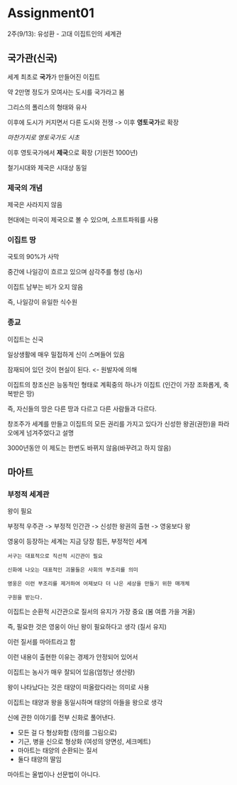 # Assignment01

2주(9/13): 유성환 - 고대 이집트인의 세계관

## 국가관(신국)

세계 최초로 **국가**가 만들어진 이집트

약 2만명 정도가 모여사는 도시를 국가라고 봄

그리스의 폴리스의 형태와 유사

이후에 도시가 커지면서 다른 도시와 전쟁 -> 이후 **영토국가**로 확장

*마찬가지로 영토국가도 시초*

이후 영토국가에서 **제국**으로 확장 (기원전 1000년)

철기시대와 제국은 시대상 동일

### 제국의 개념

제국은 사라지지 않음

현대에는 미국이 제국으로 볼 수 있으며, 소프트파워를 사용

### 이집트 땅

국토의 90%가 사막

중간에 나일강이 흐르고 있으며 삼각주를 형성 (농사)

이집트 남부는 비가 오지 않음

즉, 나일강이 유일한 식수원

### 종교

이집트는 신국

일상생활에 매우 밀접하게 신이 스며들어 있음

잠재되어 있던 것이 현실이 된다. <- 원발자에 의해

이집트의 창조신은 능동적인 형태로 계획중의 하나가 이집트 (인간이 가장 조화롭게, 축복받은 땅)

즉, 자신들의 땅은 다른 땅과 다르고 다른 사람들과 다르다.

창조주가 세계를 만들고 이집트의 모든 권리를 가지고 있다가 신성한 왕권(권한)을 파라오에게 넘겨주었다고 설명

3000년동안 이 제도는 한번도 바뀌지 않음(바꾸려고 하지 않음)

## 마아트

### 부정적 세계관

왕이 필요

부정적 우주관 -> 부정적 인간관 -> 신성한 왕권의 출현 -> 영웅보다 왕

영웅이 등장하는 세계는 지금 당장 힘든, 부정적인 세계

```
서구는 대표적으로 직선적 시간관이 필요

신화에 나오는 대표적인 괴물들은 사회의 부조리를 의미

영웅은 이런 부조리를 제거하여 어제보다 더 나은 세상을 만들기 위한 매개체

구원을 받는다.
```

이집트는 순환적 시간관으로 질서의 유지가 가장 중요 (봄 여름 가을 겨울)

즉, 필요한 것은 영웅이 아닌 왕이 필요하다고 생각 (질서 유지)

이런 질서를 마아트라고 함

이런 내용이 출현한 이유는 경제가 안정되어 있어서

이집트는 농사가 매우 잘되어 있음(엄청난 생산량)

왕이 나타났다는 것은 태양이 떠올랐다라는 의미로 사용

이집트는 태양과 왕을 동일시하며 태양의 아들을 왕으로 생각

신에 관한 이야기를 전부 신화로 풀어낸다.

- 모든 걸 다 형상화함 (정의를 그림으로)
- 기근, 병을 신으로 형상화 (여성의 양면성, 세크메트)
- 마아트는 태양의 순환되는 질서
- 둘다 태양의 딸임

마아트는 울법이나 선문법이 아니다.
